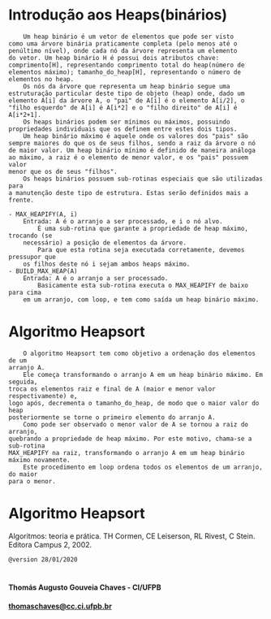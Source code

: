 # Introdução aos Heaps(binários)
        Um heap binário é um vetor de elementos que pode ser visto
    como uma árvore binária praticamente completa (pelo menos até o
    penúltimo nível), onde cada nó da árvore representa um elemento
    do vetor. Um heap binário H é possui dois atributos chave:
    comprimento[H], representando comprimento total do heap(número de
    elementos máximo); tamanho_do_heap[H], representando o número de
    elementos no heap.
        Os nós da árvore que representa um heap binário segue uma
    estruturação particular deste tipo de objeto (heap) onde, dado um
    elemento A[i] da árvore A, o "pai" de A[i] é o elemento A[i/2], o
    "filho esquerdo" de A[i] é A[i*2] e o "filho direito" de A[i] é A[i*2+1].
        Os heaps binários podem ser mínimos ou máximos, possuindo
    propriedades individuais que os definem entre estes dois tipos.
        Um heap binário máximo é aquele onde os valores dos "pais" são
    sempre maiores do que os de seus filhos, sendo a raiz da árvore o nó
    de maior valor. Um heap binário mínimo é definido de maneira análoga
    ao máximo, a raiz é o elemento de menor valor, e os "pais" possuem valor
    menor que os de seus "filhos".
        Os heaps binários possuem sub-rotinas especiais que são utilizadas para
    a manutenção deste tipo de estrutura. Estas serão definidos mais a frente.

    - MAX_HEAPIFY(A, i)
        Entrada: A é o arranjo a ser processado, e i o nó alvo.
            É uma sub-rotina que garante a propriedade de heap máximo, trocando (se
        necessário) a posição de elementos da árvore.
            Para que esta rotina seja executada corretamente, devemos pressupor que
        os filhos deste nó i sejam ambos heaps máximo.
    - BUILD_MAX_HEAP(A)
        Entrada: A é o arranjo a ser processado.
            Basicamente esta sub-rotina executa o MAX_HEAPIFY de baixo para cima
        em um arranjo, com loop, e tem como saída um heap binário máximo.
        
 # Algoritmo Heapsort
        O algoritmo Heapsort tem como objetivo a ordenação dos elementos de um
    arranjo A.
        Ele começa transformando o arranjo A em um heap binário máximo. Em seguida,
    troca os elementos raiz e final de A (maior e menor valor respectivamente) e,
    logo após, decrementa o tamanho_do_heap, de modo que o maior valor do heap
    posteriormente se torne o primeiro elemento do arranjo A.
        Como pode ser observado o menor valor de A se tornou a raiz do arranjo,
    quebrando a propriedade de heap máximo. Por este motivo, chama-se a sub-rotina
    MAX_HEAPIFY na raiz, transformando o arranjo A em um heap binário máximo novamente.
        Este procedimento em loop ordena todos os elementos de um arranjo, do maior
    para o menor.

# Algoritmo Heapsort
Algoritmos: teoria e prática. TH Cormen, CE Leiserson, RL Rivest, C Stein. Editora Campus 2, 2002.
    

    @version 28/01/2020

#   
#### Thomás Augusto Gouveia Chaves - CI/UFPB
#### thomaschaves@cc.ci.ufpb.br
